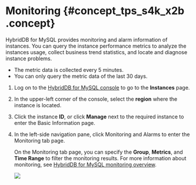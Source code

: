 # Monitoring {#concept_tps_s4k_x2b .concept}

HybridDB for MySQL provides monitoring and alarm information of instances. You can query the instance performance metrics to analyze the instances usage, collect business trend statistics, and locate and diagnose instance problems.

-   The metric data is collected every 5 minutes.
-   You can only query the metric data of the last 30 days.

1.  Log on to the [HybridDB for MySQL console](https://partners-intl.console.aliyun.com/#/petadata) to go to the **Instances** page.
2.  In the upper-left corner of the console, select the **region** where the instance is located.
3.  Click the instance **ID**, or click **Manage** next to the required instance to enter the Basic Information page.
4.  In the left-side navigation pane, click Monitoring and Alarms to enter the Monitoring tab page.

    On the Monitoring tab page, you can specify the **Group**, **Metrics**, and **Time Range** to filter the monitoring results. For more information about monitoring, see [HybridDB for MySQL monitoring overview](https://partners-intl.aliyun.com/help/doc-detail/45116.html).

    ![](http://static-aliyun-doc.oss-cn-hangzhou.aliyuncs.com/assets/img/18508/154511439312273_en-US.png)


